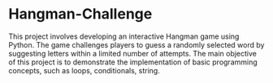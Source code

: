 # Hangman-Challenge
This project involves developing an interactive Hangman game using Python. The game challenges players to guess a randomly selected word by suggesting letters within a limited number of attempts. The main objective of this project is to demonstrate the implementation of basic programming concepts, such as loops, conditionals, string.
